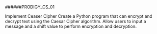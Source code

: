 ######PRODIGY_CS_01

Implement Ceaser Cipher
Create a Python program that can encrypt and decrypt text using the Caesar Cipher algorithm. Allow users to input a message and a shift value to perform encryption and decryption.
